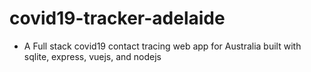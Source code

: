 # covid19-tracker-adelaide

- A Full stack covid19 contact tracing web app for Australia built with sqlite, express, vuejs, and nodejs
